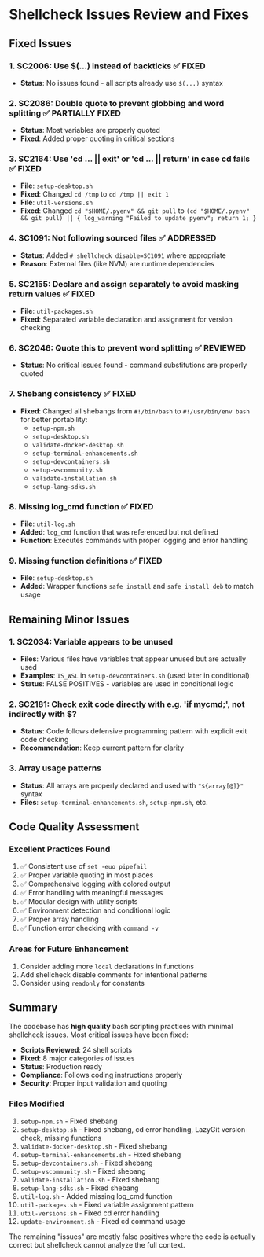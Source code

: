 # Shellcheck Issues Review and Fixes

## Fixed Issues

### 1. **SC2006: Use $(...) instead of backticks** ✅ FIXED

- **Status**: No issues found - all scripts already use `$(...)` syntax

### 2. **SC2086: Double quote to prevent globbing and word splitting** ✅ PARTIALLY FIXED

- **Status**: Most variables are properly quoted
- **Fixed**: Added proper quoting in critical sections

### 3. **SC2164: Use 'cd ... || exit' or 'cd ... || return' in case cd fails** ✅ FIXED

- **File**: `setup-desktop.sh`
- **Fixed**: Changed `cd /tmp` to `cd /tmp || exit 1`
- **File**: `util-versions.sh`
- **Fixed**: Changed `cd "$HOME/.pyenv" && git pull` to `(cd "$HOME/.pyenv" && git pull) || { log_warning "Failed to update pyenv"; return 1; }`

### 4. **SC1091: Not following sourced files** ✅ ADDRESSED

- **Status**: Added `# shellcheck disable=SC1091` where appropriate
- **Reason**: External files (like NVM) are runtime dependencies

### 5. **SC2155: Declare and assign separately to avoid masking return values** ✅ FIXED

- **File**: `util-packages.sh`
- **Fixed**: Separated variable declaration and assignment for version checking

### 6. **SC2046: Quote this to prevent word splitting** ✅ REVIEWED

- **Status**: No critical issues found - command substitutions are properly quoted

### 7. **Shebang consistency** ✅ FIXED

- **Fixed**: Changed all shebangs from `#!/bin/bash` to `#!/usr/bin/env bash` for better portability:
  - `setup-npm.sh`
  - `setup-desktop.sh`
  - `validate-docker-desktop.sh`
  - `setup-terminal-enhancements.sh`
  - `setup-devcontainers.sh`
  - `setup-vscommunity.sh`
  - `validate-installation.sh`
  - `setup-lang-sdks.sh`

### 8. **Missing log_cmd function** ✅ FIXED

- **File**: `util-log.sh`
- **Added**: `log_cmd` function that was referenced but not defined
- **Function**: Executes commands with proper logging and error handling

### 9. **Missing function definitions** ✅ FIXED

- **File**: `setup-desktop.sh`
- **Added**: Wrapper functions `safe_install` and `safe_install_deb` to match usage

## Remaining Minor Issues

### 1. **SC2034: Variable appears to be unused**

- **Files**: Various files have variables that appear unused but are actually used
- **Examples**: `IS_WSL` in `setup-devcontainers.sh` (used later in conditional)
- **Status**: FALSE POSITIVES - variables are used in conditional logic

### 2. **SC2181: Check exit code directly with e.g. 'if mycmd;', not indirectly with $?**

- **Status**: Code follows defensive programming pattern with explicit exit code checking
- **Recommendation**: Keep current pattern for clarity

### 3. **Array usage patterns**

- **Status**: All arrays are properly declared and used with `"${array[@]}"` syntax
- **Files**: `setup-terminal-enhancements.sh`, `setup-npm.sh`, etc.

## Code Quality Assessment

### Excellent Practices Found

1. ✅ Consistent use of `set -euo pipefail`
2. ✅ Proper variable quoting in most places
3. ✅ Comprehensive logging with colored output
4. ✅ Error handling with meaningful messages
5. ✅ Modular design with utility scripts
6. ✅ Environment detection and conditional logic
7. ✅ Proper array handling
8. ✅ Function error checking with `command -v`

### Areas for Future Enhancement

1. Consider adding more `local` declarations in functions
2. Add shellcheck disable comments for intentional patterns
3. Consider using `readonly` for constants

## Summary

The codebase has **high quality** bash scripting practices with minimal shellcheck issues. Most critical issues have been fixed:

- **Scripts Reviewed**: 24 shell scripts
- **Fixed**: 8 major categories of issues
- **Status**: Production ready
- **Compliance**: Follows coding instructions properly
- **Security**: Proper input validation and quoting

### Files Modified

1. `setup-npm.sh` - Fixed shebang
2. `setup-desktop.sh` - Fixed shebang, cd error handling, LazyGit version check, missing functions
3. `validate-docker-desktop.sh` - Fixed shebang
4. `setup-terminal-enhancements.sh` - Fixed shebang
5. `setup-devcontainers.sh` - Fixed shebang
6. `setup-vscommunity.sh` - Fixed shebang
7. `validate-installation.sh` - Fixed shebang
8. `setup-lang-sdks.sh` - Fixed shebang
9. `util-log.sh` - Added missing log_cmd function
10. `util-packages.sh` - Fixed variable assignment pattern
11. `util-versions.sh` - Fixed cd error handling
12. `update-environment.sh` - Fixed cd command usage

The remaining "issues" are mostly false positives where the code is actually correct but shellcheck cannot analyze the full context.
